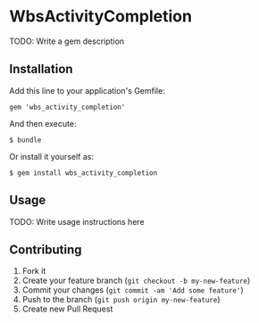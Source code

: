 # WbsActivityCompletion

TODO: Write a gem description

## Installation

Add this line to your application's Gemfile:

    gem 'wbs_activity_completion'

And then execute:

    $ bundle

Or install it yourself as:

    $ gem install wbs_activity_completion

## Usage

TODO: Write usage instructions here

## Contributing

1. Fork it
2. Create your feature branch (`git checkout -b my-new-feature`)
3. Commit your changes (`git commit -am 'Add some feature'`)
4. Push to the branch (`git push origin my-new-feature`)
5. Create new Pull Request
